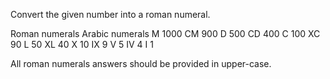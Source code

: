 Convert the given number into a roman numeral.

Roman numerals	Arabic numerals
M	  1000
CM	 900
D	   500
CD	 400
C	   100
XC	  90
L	    50
XL	  40
X	    10
IX	   9
V	     5
IV	   4
I	     1

All roman numerals answers should be provided in upper-case.
